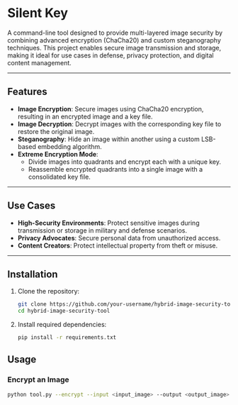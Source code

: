 # Silent Key

A command-line tool designed to provide multi-layered image security by combining advanced encryption (ChaCha20) and custom steganography techniques. This project enables secure image transmission and storage, making it ideal for use cases in defense, privacy protection, and digital content management.  

---

## **Features**  
- **Image Encryption**: Secure images using ChaCha20 encryption, resulting in an encrypted image and a key file.  
- **Image Decryption**: Decrypt images with the corresponding key file to restore the original image.  
- **Steganography**: Hide an image within another using a custom LSB-based embedding algorithm.  
- **Extreme Encryption Mode**:  
  - Divide images into quadrants and encrypt each with a unique key.  
  - Reassemble encrypted quadrants into a single image with a consolidated key file.  

---

## **Use Cases**  
- **High-Security Environments**: Protect sensitive images during transmission or storage in military and defense scenarios.  
- **Privacy Advocates**: Secure personal data from unauthorized access.  
- **Content Creators**: Protect intellectual property from theft or misuse.  

---

## **Installation**  
1. Clone the repository:
   ```bash
   git clone https://github.com/your-username/hybrid-image-security-tool.git
   cd hybrid-image-security-tool
   ```

2. Install required dependencies:
   ```bash
   pip install -r requirements.txt
   ```
## **Usage**
### **Encrypt an Image**
   ```bash
   python tool.py --encrypt --input <input_image> --output <output_image> --keyfile <key_file>
   ```

